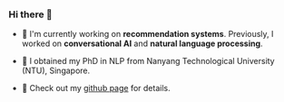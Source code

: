 ### Hi there 👋

- 📗 I'm currently working on **recommendation systems**. Previously, I worked on **conversational AI** and **natural language processing**.

- 🔭 I obtained my PhD in NLP from Nanyang Technological University (NTU), Singapore.

- 💬 Check out my [github page](https://zhongpeixiang.github.io) for details.

<!--
**zhongpeixiang/zhongpeixiang** is a ✨ _special_ ✨ repository because its `README.md` (this file) appears on your GitHub profile.

Here are some ideas to get you started:

- 🔭 I’m currently working on ...
- 🌱 I’m currently learning ...
- 👯 I’m looking to collaborate on ...
- 🤔 I’m looking for help with ...
- 💬 Ask me about ...
- 📫 How to reach me: ...
- 😄 Pronouns: ...
- ⚡ Fun fact: ...
-->
